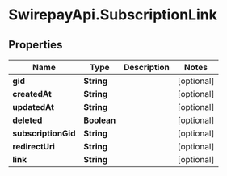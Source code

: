 # SwirepayApi.SubscriptionLink

## Properties

Name | Type | Description | Notes
------------ | ------------- | ------------- | -------------
**gid** | **String** |  | [optional] 
**createdAt** | **String** |  | [optional] 
**updatedAt** | **String** |  | [optional] 
**deleted** | **Boolean** |  | [optional] 
**subscriptionGid** | **String** |  | [optional] 
**redirectUri** | **String** |  | [optional] 
**link** | **String** |  | [optional] 


